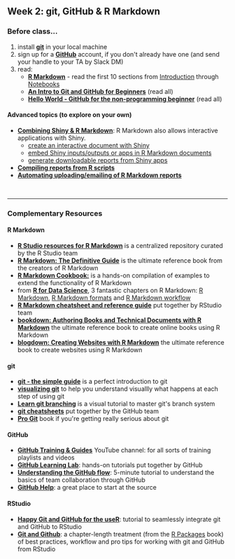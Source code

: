 ## Week 2: git, GitHub & R Markdown 

### Before class...

1. install [__git__](https://git-scm.com/downloads) in your local machine
2. sign up for a [__GitHub__](https://github.com) account, if you don't already have one (and send your handle to your TA by Slack DM)
3. read:
	* [__R Markdown__]()  - read the first 10 sections from [Introduction](https://rmarkdown.rstudio.com/lesson-1.html) through [Notebooks](https://rmarkdown.rstudio.com/lesson-10.html)
	* [__An Intro to Git and GitHub for Beginners__](https://product.hubspot.com/blog/git-and-github-tutorial-for-beginners) (read all)
	* [__Hello World - GitHub for the non-programming beginner__](https://guides.github.com/activities/hello-world/) (read all)

#### Advanced topics (to explore on your own)

* [__Combining Shiny & R Markdown__](https://beta.rstudioconnect.com/content/2671/Combining-Shiny-R-Markdown.html): R Markdown also allows interactive applications with Shiny.
	* [create an interactive document with Shiny](https://bookdown.org/yihui/rmarkdown/shiny-documents.html)
	* [embed Shiny inputs/outputs or apps in R Markdown documents](https://bookdown.org/yihui/rmarkdown/shiny-embedded.html)
	* [generate downloadable reports from Shiny apps](https://shiny.rstudio.com/articles/generating-reports.html)
* [__Compiling reports from R scripts__](https://rmarkdown.rstudio.com/articles_report_from_r_script.html)
* [__Automating uploading/emailing of R Markdown reports__](http://www.analyticsforfun.com/2016/01/scheduling-r-markdown-reports-via-email.html)

<br>

---

### Complementary Resources


#### R Markdown

* [__R Studio resources for R Markdown__](https://rmarkdown.rstudio.com) is a centralized repository curated by the R Studio team
* [__R Markdown: The Definitive Guide__](https://bookdown.org/yihui/rmarkdown/) is the ultimate reference book from the creators of R Markdown
* [__R Markdown Cookbook:__](https://bookdown.org/yihui/rmarkdown-cookbook/) is a hands-on  compilation of examples to extend the functionality of R Markdown
* from [__R for Data Science__](https://r4ds.had.co.nz/index.html), 3 fantastic chapters on R Markdown: [R Markdown](https://r4ds.had.co.nz/r-markdown.html), [R Markdown formats](https://r4ds.had.co.nz/r-markdown-formats.html) and [R Markdown workflow](https://r4ds.had.co.nz/r-markdown-workflow.html)
* [__R Markdown cheatsheet and reference guide__](https://rstudio.com/resources/cheatsheets/) put together by RStudio team
* [__bookdown: Authoring Books and Technical Documents with R Markdown__](https://bookdown.org/yihui/bookdown/) the ultimate reference book to create online books using R Markdown
* [__blogdown: Creating Websites with R Markdown__](https://bookdown.org/yihui/blogdown/) the ultimate reference book to create websites using R Markdown



#### git

* [__git - the simple guide__](http://rogerdudler.github.io/git-guide/)  is a perfect introduction to git
* [__visualizing git__](http://git-school.github.io/visualizing-git/) to help you understand visuallly what happens at each step of using git
* [__Learn git branching__](https://learngitbranching.js.org) is a visual tutorial to master git's branch system
* [__git cheatsheets__](https://training.github.com) put together by the GitHub team
* [__Pro Git__](https://git-scm.com/book/en/v2) book if you're getting really serious about git

#### GitHub

* [__GitHub Training & Guides__](https://www.youtube.com/githubguides) YouTube channel: for all sorts of training playlists and videos
* [__GitHub Learning Lab__](https://lab.github.com): hands-on tutorials put together by GitHub
* [__Understanding the GitHub flow__](https://guides.github.com/introduction/flow/): 5-minute tutorial to understand the basics of team collaboration through GitHub
* [__GitHub Help__](https://help.github.com/): a great place to start at the source

#### RStudio

* [__Happy Git and GitHub for the useR__](https://happygitwithr.com): tutorial to seamlessly integrate git and GitHub to RStudio
* [__Git and Github__](https://r-pkgs.org/git.html): a chapter-length treatment (from the [R Packages](https://r-pkgs.org) book) of best practices, workflow and pro tips for working with git and GitHub from RStudio
